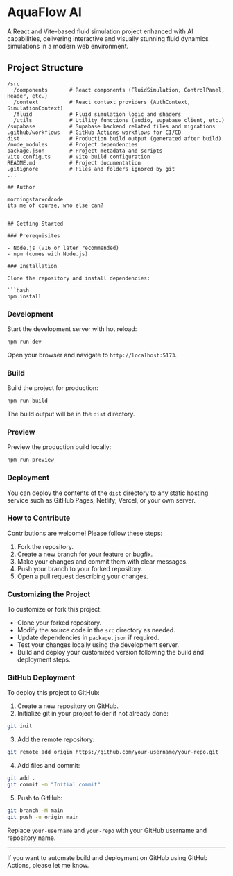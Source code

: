 # AquaFlow AI

A React and Vite-based fluid simulation project enhanced with AI capabilities, delivering interactive and visually stunning fluid dynamics simulations in a modern web environment.

## Project Structure

```
/src
  /components       # React components (FluidSimulation, ControlPanel, Header, etc.)
  /context          # React context providers (AuthContext, SimulationContext)
  /fluid            # Fluid simulation logic and shaders
  /utils            # Utility functions (audio, supabase client, etc.)
/supabase           # Supabase backend related files and migrations
.github/workflows   # GitHub Actions workflows for CI/CD
dist                # Production build output (generated after build)
/node_modules       # Project dependencies
package.json        # Project metadata and scripts
vite.config.ts      # Vite build configuration
README.md           # Project documentation
.gitignore          # Files and folders ignored by git
...

## Author

morningstarxcdcode
its me of course, who else can?


## Getting Started

### Prerequisites

- Node.js (v16 or later recommended)
- npm (comes with Node.js)

### Installation

Clone the repository and install dependencies:

```bash
npm install
```

### Development

Start the development server with hot reload:

```bash
npm run dev
```

Open your browser and navigate to `http://localhost:5173`.

### Build

Build the project for production:

```bash
npm run build
```

The build output will be in the `dist` directory.

### Preview

Preview the production build locally:

```bash
npm run preview
```

### Deployment

You can deploy the contents of the `dist` directory to any static hosting service such as GitHub Pages, Netlify, Vercel, or your own server.

### How to Contribute

Contributions are welcome! Please follow these steps:

1. Fork the repository.
2. Create a new branch for your feature or bugfix.
3. Make your changes and commit them with clear messages.
4. Push your branch to your forked repository.
5. Open a pull request describing your changes.

### Customizing the Project

To customize or fork this project:

- Clone your forked repository.
- Modify the source code in the `src` directory as needed.
- Update dependencies in `package.json` if required.
- Test your changes locally using the development server.
- Build and deploy your customized version following the build and deployment steps.

### GitHub Deployment

To deploy this project to GitHub:

1. Create a new repository on GitHub.
2. Initialize git in your project folder if not already done:

```bash
git init
```

3. Add the remote repository:

```bash
git remote add origin https://github.com/your-username/your-repo.git
```

4. Add files and commit:

```bash
git add .
git commit -m "Initial commit"
```

5. Push to GitHub:

```bash
git branch -M main
git push -u origin main
```

Replace `your-username` and `your-repo` with your GitHub username and repository name.

---

If you want to automate build and deployment on GitHub using GitHub Actions, please let me know.
